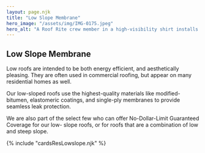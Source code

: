 ```yaml
---
layout: page.njk
title: "Low Slope Membrane"
hero_image: "/assets/img/IMG-0175.jpeg"
hero_alt: "A Roof Rite crew member in a high-visibility shirt installs a white TPO membrane on a flat commercial roof. The insulation boards beneath are marked and fastened with places and screws. Paint roller that is used to fully adhere the TPO lies in the foreground, and nearby rooftops and trees are visible in the background under a partly cloudy sky."
---
```


## Low Slope Membrane

Low roofs are intended to be both energy efficient, and aesthetically pleasing. They are often used in commercial roofing, but appear on many residential homes as well.

Our low-sloped roofs use the highest-quality materials like modified-bitumen, elastomeric coatings, and single-ply membranes to provide seamless leak protection.

We are also part of the select few who can offer No-Dollar-Limit Guaranteed Coverage for our low- slope roofs, or for roofs that are a combination of low and steep slope.

<div class="breakout">
  {% include "cardsResLowslope.njk" %}
  <!-- Possible Gallery Here -->
</div>

